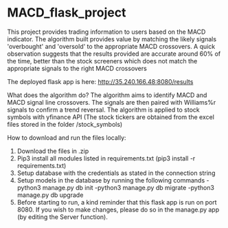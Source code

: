 # MACD_flask_project
 This project provides trading information to users based on the MACD indicator. The algorithm built provides value by matching the likely signals 'overbought' and 'oversold' to the appropriate MACD crossovers. A quick observation suggests that the results provided are accurate around 60% of the time, better than the stock screeners which does not match the appropriate signals to the right MACD crossovers

The deployed flask app is here: http://35.240.166.48:8080/results

What does the algorithm do?
The algorithm aims to identify MACD and MACD signal line crossovers. The signals are then paired with Williams%r signals to confirm a trend reversal. The algorithm is applied to stock symbols with yfinance API (The stock tickers are obtained from the excel files stored in the folder /stock_symbols)


How to download and run the files locally:

1. Download the files in .zip
2. Pip3 install all modules listed in requirements.txt (pip3 install -r requirements.txt)
3. Setup database with the credentials as stated in the connection string
4. Setup models in the database by running the following commands
-python3 manage.py db init
-python3 manage.py db migrate
-python3 manage.py db upgrade
5. Before starting to run, a kind reminder that this flask app is run on port 8080. If you wish to make changes, please do so in the manage.py app (by editing the Server function).
